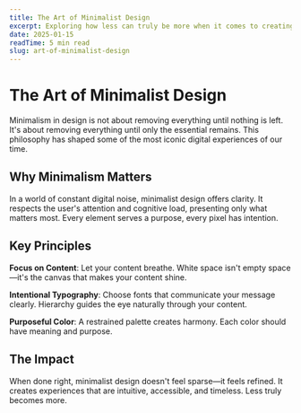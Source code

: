 ```yaml
---
title: The Art of Minimalist Design
excerpt: Exploring how less can truly be more when it comes to creating meaningful digital experiences.
date: 2025-01-15
readTime: 5 min read
slug: art-of-minimalist-design
---
```


# The Art of Minimalist Design

Minimalism in design is not about removing everything until nothing is left. It's about removing everything until only the essential remains. This philosophy has shaped some of the most iconic digital experiences of our time.

## Why Minimalism Matters

In a world of constant digital noise, minimalist design offers clarity. It respects the user's attention and cognitive load, presenting only what matters most. Every element serves a purpose, every pixel has intention.

## Key Principles

**Focus on Content**: Let your content breathe. White space isn't empty space—it's the canvas that makes your content shine.

**Intentional Typography**: Choose fonts that communicate your message clearly. Hierarchy guides the eye naturally through your content.

**Purposeful Color**: A restrained palette creates harmony. Each color should have meaning and purpose.

## The Impact

When done right, minimalist design doesn't feel sparse—it feels refined. It creates experiences that are intuitive, accessible, and timeless. Less truly becomes more.
